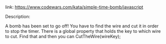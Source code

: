 link: https://www.codewars.com/kata/simple-time-bomb/javascript

Description:

A bomb has been set to go off! You have to find the wire and cut it in order to stop the timer. There is a global property that holds the key to which wire to cut. Find that and then you can CutTheWire(wireKey);
